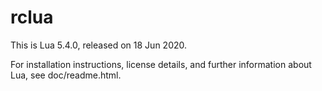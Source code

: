 # rclua
This is Lua 5.4.0, released on 18 Jun 2020.

For installation instructions, license details, and
further information about Lua, see doc/readme.html.

